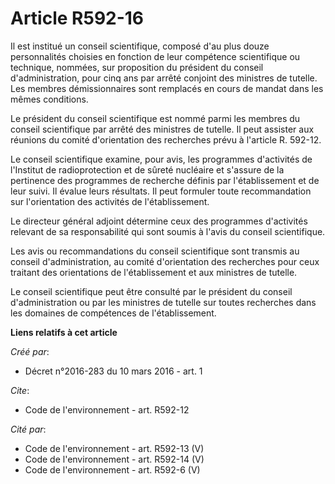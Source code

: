 # Article R592-16

Il est institué un conseil scientifique, composé d'au plus douze personnalités choisies en fonction de leur compétence
scientifique ou technique, nommées, sur proposition du président du conseil d'administration, pour cinq ans par arrêté
conjoint des ministres de tutelle. Les membres démissionnaires sont remplacés en cours de mandat dans les mêmes conditions.

Le président du conseil scientifique est nommé parmi les membres du conseil scientifique par arrêté des ministres de tutelle.
Il peut assister aux réunions du comité d'orientation des recherches prévu à l'article R. 592-12.

Le conseil scientifique examine, pour avis, les programmes d'activités de l'Institut de radioprotection et de sûreté
nucléaire et s'assure de la pertinence des programmes de recherche définis par l'établissement et de leur suivi. Il évalue
leurs résultats. Il peut formuler toute recommandation sur l'orientation des activités de l'établissement.

Le directeur général adjoint détermine ceux des programmes d'activités relevant de sa responsabilité qui sont soumis à l'avis
du conseil scientifique.

Les avis ou recommandations du conseil scientifique sont transmis au conseil d'administration, au comité d'orientation des
recherches pour ceux traitant des orientations de l'établissement et aux ministres de tutelle.

Le conseil scientifique peut être consulté par le président du conseil d'administration ou par les ministres de tutelle sur
toutes recherches dans les domaines de compétences de l'établissement.

**Liens relatifs à cet article**

_Créé par_:

  - Décret n°2016-283 du 10 mars 2016 - art. 1

_Cite_:

  - Code de l'environnement - art. R592-12

_Cité par_:

  - Code de l'environnement - art. R592-13 (V)
  - Code de l'environnement - art. R592-14 (V)
  - Code de l'environnement - art. R592-6 (V)
